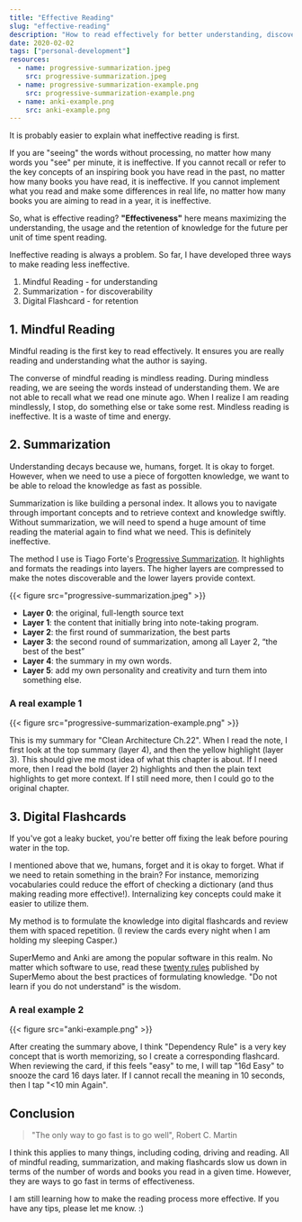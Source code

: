 ```yaml
---
title: "Effective Reading"
slug: "effective-reading"
description: "How to read effectively for better understanding, discoverability and retention."
date: 2020-02-02
tags: ["personal-development"]
resources:
  - name: progressive-summarization.jpeg
    src: progressive-summarization.jpeg
  - name: progressive-summarization-example.png
    src: progressive-summarization-example.png
  - name: anki-example.png
    src: anki-example.png
---
```

It is probably easier to explain what ineffective reading is first. 

If you are "seeing" the words without processing, no matter how many words you "see" per minute, it is ineffective. If you cannot recall or refer to the key concepts of an inspiring book you have read in the past, no matter how many books you have read, it is ineffective. If you cannot implement what you read and make some differences in real life, no matter how many books you are aiming to read in a year, it is ineffective.

So, what is effective reading? **"Effectiveness"** here means maximizing the understanding, the usage and the retention of knowledge for the future per unit of time spent reading.

Ineffective reading is always a problem. So far, I have developed three ways to make reading less ineffective.

1. Mindful Reading - for understanding
2. Summarization - for discoverability
3. Digital Flashcard - for retention

## 1. Mindful Reading

Mindful reading is the first key to read effectively. It ensures you are really reading and understanding what the author is saying.

The converse of mindful reading is mindless reading. During mindless reading, we are seeing the words instead of understanding them. We are not able to recall what we read one minute ago. When I realize I am reading mindlessly, I stop, do something else or take some rest. Mindless reading is ineffective. It is a waste of time and energy.

## 2. Summarization

Understanding decays because we, humans, forget. It is okay to forget. However, when we need to use a piece of forgotten knowledge, we want to be able to reload the knowledge as fast as possible. 

Summarization is like building a personal index. It allows you to navigate through important concepts and to retrieve context and knowledge swiftly. Without summarization, we will need to spend a huge amount of time reading the material again to find what we need. This is definitely ineffective.

The method I use is Tiago Forte's [Progressive Summarization][1]. It highlights and formats the readings into layers. The higher layers are compressed to make the notes discoverable and the lower layers provide context.

{{< figure src="progressive-summarization.jpeg" >}}

- **Layer 0**: the original, full-length source text
- **Layer 1**: the content that initially bring into note-taking program.
- **Layer 2**: the first round of summarization, the best parts
- **Layer 3**: the second round of summarization, among all Layer 2, “the best of the best”
- **Layer 4**: the summary in my own words.
- **Layer 5**: add my own personality and creativity and turn them into something else. 

### A real example 1

{{< figure src="progressive-summarization-example.png" >}}

This is my summary for "Clean Architecture Ch.22". When I read the note, I first look at the top summary (layer 4), and then the yellow highlight (layer 3). This should give me most idea of what this chapter is about. If I need more, then I read the bold (layer 2) highlights and then the plain text highlights to get more context. If I still need more, then I could go to the original chapter.

## 3. Digital Flashcards

If you've got a leaky bucket, you're better off fixing the leak before pouring water in the top.

I mentioned above that we, humans, forget and it is okay to forget. What if we need to retain something in the brain? For instance, memorizing vocabularies could reduce the effort of checking a dictionary (and thus making reading more effective!). Internalizing key concepts could make it easier to utilize them.

My method is to formulate the knowledge into digital flashcards and review them with spaced repetition. (I review the cards every night when I am holding my sleeping Casper.)

SuperMemo and Anki are among the popular software in this realm. No matter which software to use, read these [twenty rules][2] published by SuperMemo about the best practices of formulating knowledge. "Do not learn if you do not understand" is the wisdom.

### A real example 2

{{< figure src="anki-example.png" >}}

After creating the summary above, I think "Dependency Rule" is a very key concept that is worth memorizing, so I create a corresponding flashcard. When reviewing the card, if this feels "easy" to me, I will tap "16d Easy" to snooze the card 16 days later. If I cannot recall the meaning in 10 seconds, then I tap "<10 min Again".

## Conclusion

> "The only way to go fast is to go well",  Robert C. Martin

I think this applies to many things, including coding, driving and reading. All of mindful reading, summarization, and making flashcards slow us down in terms of the number of words and books you read in a given time. However, they are ways to go fast in terms of effectiveness.

I am still learning how to make the reading process more effective. If you have any tips, please let me know. :)

[1]: https://praxis.fortelabs.co/progressive-summarization-a-practical-technique-for-designing-discoverable-notes-3459b257d3eb/
[2]: https://www.supermemo.com/en/archives1990-2015/articles/20rules

